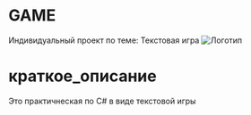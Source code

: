 # GAME
 Индивидуальный проект по теме:  Текстовая игра
![Логотип](https://octodex.github.com/images/orderedlistocat.png "Логотип GitHub")
# краткое_описание
Это практичнеская по С# в виде текстовой игры
